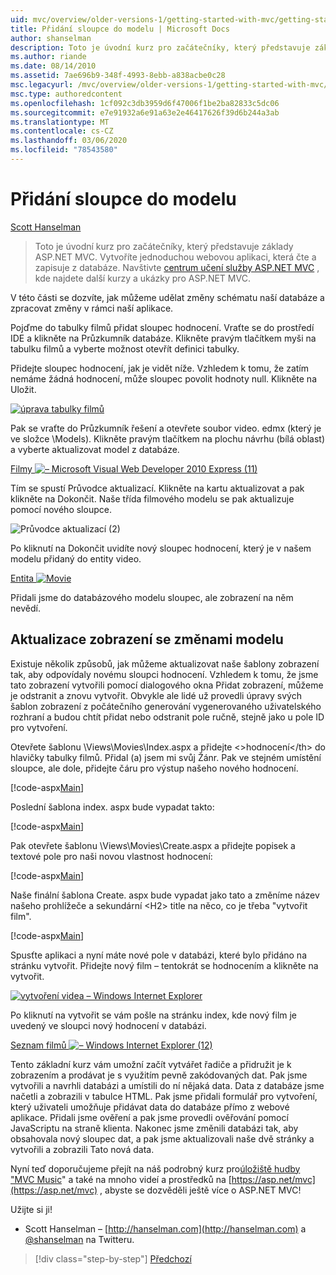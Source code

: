 ```yaml
---
uid: mvc/overview/older-versions-1/getting-started-with-mvc/getting-started-with-mvc-part8
title: Přidání sloupce do modelu | Microsoft Docs
author: shanselman
description: Toto je úvodní kurz pro začátečníky, který představuje základy ASP.NET MVC. Vytvořte jednoduchou webovou aplikaci, která čte a zapisuje z databáze.
ms.author: riande
ms.date: 08/14/2010
ms.assetid: 7ae696b9-348f-4993-8ebb-a838acbe0c28
msc.legacyurl: /mvc/overview/older-versions-1/getting-started-with-mvc/getting-started-with-mvc-part8
msc.type: authoredcontent
ms.openlocfilehash: 1cf092c3db3959d6f47006f1be2ba82833c5dc06
ms.sourcegitcommit: e7e91932a6e91a63e2e46417626f39d6b244a3ab
ms.translationtype: MT
ms.contentlocale: cs-CZ
ms.lasthandoff: 03/06/2020
ms.locfileid: "78543580"
---
```

# <a name="adding-a-column-to-the-model"></a>Přidání sloupce do modelu

[Scott Hanselman](https://github.com/shanselman)

> Toto je úvodní kurz pro začátečníky, který představuje základy ASP.NET MVC. Vytvoříte jednoduchou webovou aplikaci, která čte a zapisuje z databáze. Navštivte [centrum učení služby ASP.NET MVC](../../../index.md) , kde najdete další kurzy a ukázky pro ASP.NET MVC.

V této části se dozvíte, jak můžeme udělat změny schématu naší databáze a zpracovat změny v rámci naší aplikace.

Pojďme do tabulky filmů přidat sloupec hodnocení. Vraťte se do prostředí IDE a klikněte na Průzkumník databáze. Klikněte pravým tlačítkem myši na tabulku filmů a vyberte možnost otevřít definici tabulky.

Přidejte sloupec hodnocení, jak je vidět níže. Vzhledem k tomu, že zatím nemáme žádná hodnocení, může sloupec povolit hodnoty null. Klikněte na Uložit.

[![úprava tabulky filmů](getting-started-with-mvc-part8/_static/image2.png)](getting-started-with-mvc-part8/_static/image1.png)

Pak se vraťte do Průzkumník řešení a otevřete soubor video. edmx (který je ve složce \Models). Klikněte pravým tlačítkem na plochu návrhu (bílá oblast) a vyberte aktualizovat model z databáze.

[Filmy ![– Microsoft Visual Web Developer 2010 Express (11)](getting-started-with-mvc-part8/_static/image4.png)](getting-started-with-mvc-part8/_static/image3.png)

Tím se spustí Průvodce aktualizací. Klikněte na kartu aktualizovat a pak klikněte na Dokončit. Naše třída filmového modelu se pak aktualizuje pomocí nového sloupce.

![Průvodce aktualizací (2)](getting-started-with-mvc-part8/_static/image5.png)

Po kliknutí na Dokončit uvidíte nový sloupec hodnocení, který je v našem modelu přidaný do entity video.

[Entita ![Movie](getting-started-with-mvc-part8/_static/image7.png)](getting-started-with-mvc-part8/_static/image6.png)

Přidali jsme do databázového modelu sloupec, ale zobrazení na něm nevědí.

## <a name="update-views-with-model-changes"></a>Aktualizace zobrazení se změnami modelu

Existuje několik způsobů, jak můžeme aktualizovat naše šablony zobrazení tak, aby odpovídaly novému sloupci hodnocení. Vzhledem k tomu, že jsme tato zobrazení vytvořili pomocí dialogového okna Přidat zobrazení, můžeme je odstranit a znovu vytvořit. Obvykle ale lidé už provedli úpravy svých šablon zobrazení z počátečního generování vygenerovaného uživatelského rozhraní a budou chtít přidat nebo odstranit pole ručně, stejně jako u pole ID pro vytvoření.

Otevřete šablonu \Views\Movies\Index.aspx a přidejte &lt;&gt;hodnocení&lt;/th&gt; do hlavičky tabulky filmů. Přidal (a) jsem mi svůj Žánr. Pak ve stejném umístění sloupce, ale dole, přidejte čáru pro výstup našeho nového hodnocení.

[!code-aspx[Main](getting-started-with-mvc-part8/samples/sample1.aspx)]

Poslední šablona index. aspx bude vypadat takto:

[!code-aspx[Main](getting-started-with-mvc-part8/samples/sample2.aspx)]

Pak otevřete šablonu \Views\Movies\Create.aspx a přidejte popisek a textové pole pro naši novou vlastnost hodnocení:

[!code-aspx[Main](getting-started-with-mvc-part8/samples/sample3.aspx)]

Naše finální šablona Create. aspx bude vypadat jako tato a změníme název našeho prohlížeče a sekundární &lt;H2&gt; title na něco, co je třeba "vytvořit film".

[!code-aspx[Main](getting-started-with-mvc-part8/samples/sample4.aspx)]

Spusťte aplikaci a nyní máte nové pole v databázi, které bylo přidáno na stránku vytvořit. Přidejte nový film – tentokrát se hodnocením a klikněte na vytvořit.

[![vytvoření videa – Windows Internet Explorer](getting-started-with-mvc-part8/_static/image9.png)](getting-started-with-mvc-part8/_static/image8.png)

Po kliknutí na vytvořit se vám pošle na stránku index, kde nový film je uvedený ve sloupci nový hodnocení v databázi.

[Seznam filmů ![– Windows Internet Explorer (12)](getting-started-with-mvc-part8/_static/image11.png)](getting-started-with-mvc-part8/_static/image10.png)

Tento základní kurz vám umožní začít vytvářet řadiče a přidružit je k zobrazením a prodávat je s využitím pevně zakódovaných dat. Pak jsme vytvořili a navrhli databázi a umístili do ní nějaká data. Data z databáze jsme načetli a zobrazili v tabulce HTML. Pak jsme přidali formulář pro vytvoření, který uživateli umožňuje přidávat data do databáze přímo z webové aplikace. Přidali jsme ověření a pak jsme provedli ověřování pomocí JavaScriptu na straně klienta. Nakonec jsme změnili databázi tak, aby obsahovala nový sloupec dat, a pak jsme aktualizovali naše dvě stránky a vytvořili a zobrazili Tato nová data.

Nyní teď doporučujeme přejít na náš podrobný kurz pro[úložiště hudby "MVC Music](../../older-versions/mvc-music-store/mvc-music-store-part-1.md)" a také na mnoho videí a prostředků na [https://asp.net/mvc](https://asp.net/mvc) , abyste se dozvěděli ještě více o ASP.NET MVC!

Užijte si ji!

- Scott Hanselman – [http://hanselman.com](http://hanselman.com) a [@shanselman](http://twitter.com/shanselman) na Twitteru.

> [!div class="step-by-step"]
> [Předchozí](getting-started-with-mvc-part7.md)
